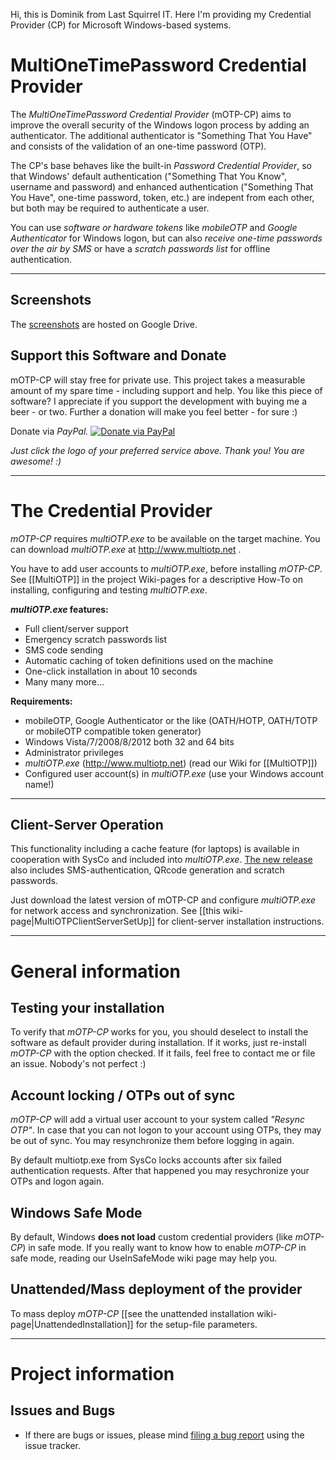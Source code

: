 Hi, this is Dominik from Last Squirrel IT. Here I'm providing my Credential Provider (CP) for Microsoft Windows-based systems.

MultiOneTimePassword Credential Provider
========================================

The *MultiOneTimePassword Credential Provider* (mOTP-CP) aims to improve the overall security of the Windows logon process by adding an authenticator. The additional authenticator is "Something That You Have" and consists of the validation of an one-time password (OTP).

The CP's base behaves like the built-in *Password Credential Provider*, so that Windows' default authentication ("Something That You Know", username and password) and enhanced authentication ("Something That You Have", one-time password, token, etc.) are indepent from each other, but both may be required to authenticate a user.

You can use *software or hardware tokens* like *mobileOTP* and *Google Authenticator* for Windows logon, but can also *receive one-time passwords over the air by SMS* or have a *scratch passwords list* for offline authentication.


----


Screenshots
-----------

The [screenshots](http://tinyurl.com/mOTP-Screenshots) are hosted on Google Drive.

Support this Software and Donate
--------------------------------

mOTP-CP will stay free for private use. This project takes a measurable amount of my spare time - including support and help. You like this piece of software? I appreciate if you support the development with buying me a beer - or two. Further a donation will make you feel better - for sure :)

Donate via *PayPal.* [![Donate via PayPal][4]][3]
<!--
Or send a micro donation via *Flattr.* [![Flattr this][2]][1] ***NOT WORKING NOW***
//-->

*Just click the logo of your preferred service above. Thank you! You are awesome! :)*

[1]: http://flattr.com/thing/
[2]: http://api.flattr.com/button/button-static-50x60.png
[3]: https://www.paypal.com/cgi-bin/webscr?cmd=_s-xclick&hosted_button_id=P4L7UBSP57WW4
[4]: https://www.paypalobjects.com/webstatic/de_DE/i/de-pp-logo-100px.png


----


The Credential Provider
=======================

*mOTP-CP* requires *multiOTP.exe* to be available on the target machine. You can download *multiOTP.exe* at http://www.multiotp.net .

You have to add user accounts to *multiOTP.exe*, before installing *mOTP-CP*. See [[MultiOTP]] in the project Wiki-pages for a descriptive How-To on installing, configuring and testing *multiOTP.exe*.

***multiOTP.exe* features:**
 - Full client/server support
 - Emergency scratch passwords list
 - SMS code sending
 - Automatic caching of token definitions used on the machine
 - One-click installation in about 10 seconds
 - Many many more...

**Requirements:**
 - mobileOTP, Google Authenticator or the like (OATH/HOTP, OATH/TOTP or mobileOTP compatible token generator)
 - Windows Vista/7/2008/8/2012 both 32 and 64 bits
 - Administrator privileges
 - *multiOTP.exe* (http://www.multiotp.net) (read our Wiki for [[MultiOTP]])
 - Configured user account(s) in *multiOTP.exe* (use your Windows account name!)

 
----


Client-Server Operation
-----------------------

This functionality including a cache feature (for laptops) is available in cooperation with SysCo and included into *multiOTP.exe*. [The new release](ttp://www.multiotp.net/website/index.php?language=en) also includes SMS-authentication, QRcode generation and scratch passwords.

Just download the latest version of mOTP-CP and configure *multiOTP.exe* for network access and synchronization. See [[this wiki-page|MultiOTPClientServerSetUp]] for client-server installation instructions.


----


General information
===================
Testing your installation
-------------------------
To verify that *mOTP-CP* works for you, you should deselect to install the software as default provider during installation. If it works, just re-install *mOTP-CP* with the option checked. If it fails, feel free to contact me or file an issue. Nobody's not perfect  :)

Account locking / OTPs out of sync
----------------------------------

*mOTP-CP* will add a virtual user account to your system called *"Resync OTP"*.
In case that you can not logon to your account using OTPs, they may be out of sync. You may resynchronize them before logging in again.

By default multiotp.exe from SysCo locks accounts after six failed authentication requests. After that happened you may resychronize your OTPs and logon again.

Windows Safe Mode
-----------------

By default, Windows **does not load** custom credential providers (like *mOTP-CP*) in safe mode.
If you really want to know how to enable *mOTP-CP* in safe mode, reading our UseInSafeMode wiki page may help you.

Unattended/Mass deployment of the provider
------------------------------------------

To mass deploy *mOTP-CP* [[see the unattended installation wiki-page|UnattendedInstallation]] for the setup-file parameters.


----


Project information
===================
Issues and Bugs
---------------
 - If there are bugs or issues, please mind [filing a bug report](https://github.com/LastSquirrelIT/MultiOneTimePassword-CredentialProvider/issues) using the issue tracker.